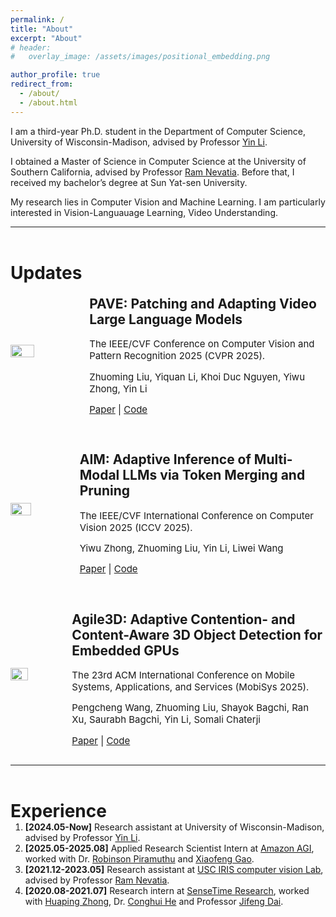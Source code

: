 ```yaml
---
permalink: /
title: "About"
excerpt: "About"
# header:
#   overlay_image: /assets/images/positional_embedding.png

author_profile: true
redirect_from: 
  - /about/
  - /about.html
---
```


<!---I am an incoming Ph.D. student at the University of Wisconsin-Madison. Previously, -->
<!-- I obtained a Master of Science in Computer Science at the University of Southern California (USC). Before that, I received my bachelor’s Degree at Sun Yat-sen University (SYSU).

My research lies in Computer Vision and Machine Learning. I am particularly interested in Vision-Languauage learning, Learning with Less Labeling.   -->
<!-- <p>I am a first-year Ph.D. student in the Department of Computer Science, University of Wisconsin-Madison, advised by Professor Yin Li</p>
<p>I obtained a Master of Science in Computer Science at the University of Southern California (USC), advised by Professor Ram Nevatia. Before that, I received my bachelor’s degree at Sun Yat-sen University (SYSU).</p>
<p style="margin-bottom: 2em;">My research lies in Computer Vision and Machine Learning. I am particularly interested in Vision-Languauage learning, Learning with Less Labeling. </p> -->


I am a third-year Ph.D. student in the Department of Computer Science, University of Wisconsin-Madison, advised by Professor [Yin Li](https://scholar.google.com/citations?hl=en&user=_y-8nrcAAAAJ&view_op=list_works&sortby=pubdate).

I obtained a Master of Science in Computer Science at the University of Southern California, advised by Professor [Ram Nevatia](https://sites.usc.edu/iris-cvlab/professor-ram-nevatia/). Before that, I received my bachelor’s degree at Sun Yat-sen University.

My research lies in Computer Vision and Machine Learning. I am particularly interested in Vision-Languauage Learning, Video Understanding. 


<!-- <h1 style="margin-bottom: 0.2em;">News</h1>
<div style="display: flex; flex-direction: row; align-items: center;">
  <img src="https://dragonlzm.github.io/zhuomingliu.github.io/images/EZSD.png" style="width: 30%; margin-right: 20px;">
  <div>
    <h2><a href="https://arxiv.org/abs/2303.12145" style="font-size: 18px;">Zero-Shot Detection via Image-Language Knowledge Distillation on Weakly Supervised Regions</a></h2>
    <p style="margin-bottom: 0.2em; font-size: 15px;">ArXiv Preprint 2023.</p>
    <p style="font-size: 15px;">Zhuoming Liu*, Xuefeng Hu*, Ram Nevatia</p>
  </div>
</div> -->

<!--  -->
<!-- <h1>Updates</h1>
<div style="display: flex; flex-direction: row; align-items: center; margin-bottom: 2em;"> 
    <img src="https://dragonlzm.github.io/zhuomingliu.github.io/images/EZSD.png" style="width: 30%; margin-right: 20px;" />
    <div>
        <h2> Efficient Feature Distillation for Zero-shot Annotation Object Detection </h2>
        <p style="font-size: 15px; margin-bottom: -0.2em">IEEE/CVF Winter Conference on Applications of Computer Vision 2024 (WACV 2024).</p>
        <p style="font-size: 15px; margin-bottom: -0.2em">Zhuoming Liu*, Xuefeng Hu*, Ram Nevatia</p>
        <p style="font-size: 15px; "> <a href="https://arxiv.org/abs/2303.12145">Paper</a> | <a href="https://github.com/dragonlzm/EZAD/">Code</a> </p>
    </div>
</div> -->

---

<h1 style=" margin-top: 2em; margin-bottom: -0.5em;">Updates</h1>
<div style="display: flex; flex-direction: row; align-items: center; margin-top: 5px; margin-bottom: 1em;">
    <img src="https://dragonlzm.github.io/zhuomingliu.github.io/images/PAVE.png" style="width: 36%; margin-right: 20px;" />
    <div>
        <h2>PAVE: Patching and Adapting Video Large Language Models</h2>
        <p style="font-size: 15px; margin-bottom: -0.05em;">The IEEE/CVF Conference on Computer Vision and Pattern Recognition 2025 (CVPR 2025).</p>
        <p style="font-size: 15px; margin-bottom: -0.05em;">Zhuoming Liu, Yiquan Li, Khoi Duc Nguyen, Yiwu Zhong, Yin Li</p>
        <p style="font-size: 15px; "><a href="https://arxiv.org/abs/2503.19794">Paper</a> | <a href="https://github.com/dragonlzm/PAVE">Code</a></p>
    </div>
</div>

<div style="display: flex; flex-direction: row; align-items: center; margin-top: 10px; margin-bottom: 1em;">
    <img src="https://dragonlzm.github.io/zhuomingliu.github.io/images/AIM.png" style="width: 36%; margin-right: 20px;" />
    <div>
        <h2>AIM: Adaptive Inference of Multi-Modal LLMs via Token Merging and Pruning</h2>
        <p style="font-size: 15px; margin-bottom: -0.05em;">The IEEE/CVF International Conference on Computer Vision 2025 (ICCV 2025).</p>
        <p style="font-size: 15px; margin-bottom: -0.05em;">Yiwu Zhong, Zhuoming Liu, Yin Li, Liwei Wang</p>
        <p style="font-size: 15px; "><a href="https://huggingface.co/papers/2412.03248">Paper</a> | <a href=" https://github.com/LaVi-Lab/AIM">Code</a> </p>
    </div>
</div>

<div style="display: flex; flex-direction: row; align-items: center; margin-top: 5px; margin-bottom: 1em;">
    <img src="https://dragonlzm.github.io/zhuomingliu.github.io/images/agile3d_copy.png" style="width: 36%; margin-right: 20px;" />
    <div>
        <h2>Agile3D: Adaptive Contention- and Content-Aware 3D Object Detection for Embedded GPUs</h2>
        <p style="font-size: 15px; margin-bottom: -0.05em;">The 23rd ACM International Conference on Mobile Systems, Applications, and Services (MobiSys 2025).</p>
        <p style="font-size: 15px; margin-bottom: -0.05em;">Pengcheng Wang, Zhuoming Liu, Shayok Bagchi, Ran Xu, Saurabh Bagchi, Yin Li, Somali Chaterji</p>
        <p style="font-size: 15px; "><a href="https://dl.acm.org/doi/10.1145/3711875.3729147">Paper</a> | <a href="https://github.com/ChulanZhang/Agile3D">Code</a></p>
    </div>
</div>



<!-- <div style="display: flex; flex-direction: row; align-items: center; margin-top: 10px; margin-bottom: 1em;">
    <img src="https://dragonlzm.github.io/zhuomingliu.github.io/images/Agile3D.png" style="width: 36%; margin-right: 20px;" />
    <div>
        <h2>Agile3D: Adaptive Contention- and Content-Aware 3D Object Detection for Embedded GPUs</h2>
        <p style="font-size: 15px; margin-bottom: -0.05em;">Under Review.</p>
        <p style="font-size: 15px; margin-bottom: -0.05em;">Pengcheng Wang, Zhuoming Liu, Shayok Bagchi, Ran Xu, Saurabh Bagchi, Yin Li, Somali Chaterji</p>
        <p style="font-size: 15px; "><a href="https://huggingface.co/papers/2412.03248">Paper</a> | <a href=" https://github.com/LaVi-Lab/AIM">Code</a> </p>
    </div>
</div> -->






<!-- Experience
======
1. **[2021.12-2023.05]** Research assistant at [USC IRIS computer vision Lab](https://sites.usc.edu/iris-cvlab/), supervised by Professor [Ram Nevatia](https://sites.usc.edu/iris-cvlab/professor-ram-nevatia/). 
1. **[2020.08-2021.07]** Research intern at [SenseTime Research](https://www.sensetime.com/en), supervised by Dr. [Conghui He](https://scholar.google.com/citations?user=PopTv7kAAAAJ&hl=en) and cooperated with Professor [Jifeng Dai](https://jifengdai.org/) -->

---

<h1 style=" margin-top: 2em; margin-bottom: -0.5em;">Experience</h1>
<ol>
    <li>
        <strong>[2024.05-Now]</strong> Research assistant at University of Wisconsin-Madison, advised by Professor 
        <a href="https://www.biostat.wisc.edu/~yli/">Yin Li</a>.
    </li>
    <li>
        <strong>[2025.05-2025.08]</strong> Applied Research Scientist Intern at 
        <a href="https://amazon.jobs/content/en/teams/agi">Amazon AGI</a>, worked with Dr. 
        <a href="https://scholar.google.com/citations?user=2CkqEGcAAAAJ&hl=en">Robinson Piramuthu</a> and <a href="https://scholar.google.com/citations?user=AjTfCjEAAAAJ&hl=en">Xiaofeng Gao</a>.
    </li>
    <li>
        <strong>[2021.12-2023.05]</strong> Research assistant at 
        <a href="https://sites.usc.edu/iris-cvlab/">USC IRIS computer vision Lab</a>, advised by Professor 
        <a href="https://sites.usc.edu/iris-cvlab/professor-ram-nevatia/">Ram Nevatia</a>.
    </li>
    <li><strong>[2020.08-2021.07]</strong> Research intern at 
        <a href="https://www.sensetime.com/en">SenseTime Research</a>, worked with <a href="https://scholar.google.com/citations?user=AqmmngsAAAAJ&hl=en">Huaping Zhong</a>, Dr. 
        <a href="https://scholar.google.com/citations?user=PopTv7kAAAAJ&amp;hl=en">Conghui He</a> and Professor 
        <a href="https://jifengdai.org/">Jifeng Dai</a>.
    </li>
</ol>
